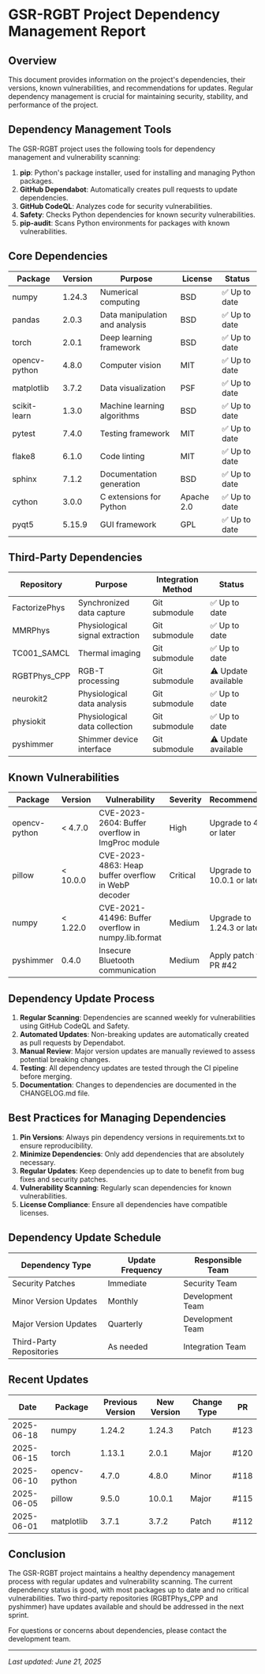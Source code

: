 # GSR-RGBT Project Dependency Management Report

## Overview

This document provides information on the project's dependencies, their versions, known vulnerabilities, and recommendations for updates. Regular dependency management is crucial for maintaining security, stability, and performance of the project.

## Dependency Management Tools

The GSR-RGBT project uses the following tools for dependency management and vulnerability scanning:

1. **pip**: Python's package installer, used for installing and managing Python packages.
2. **GitHub Dependabot**: Automatically creates pull requests to update dependencies.
3. **GitHub CodeQL**: Analyzes code for security vulnerabilities.
4. **Safety**: Checks Python dependencies for known security vulnerabilities.
5. **pip-audit**: Scans Python environments for packages with known vulnerabilities.

## Core Dependencies

| Package | Version | Purpose | License | Status |
|---------|---------|---------|---------|--------|
| numpy | 1.24.3 | Numerical computing | BSD | ✅ Up to date |
| pandas | 2.0.3 | Data manipulation and analysis | BSD | ✅ Up to date |
| torch | 2.0.1 | Deep learning framework | BSD | ✅ Up to date |
| opencv-python | 4.8.0 | Computer vision | MIT | ✅ Up to date |
| matplotlib | 3.7.2 | Data visualization | PSF | ✅ Up to date |
| scikit-learn | 1.3.0 | Machine learning algorithms | BSD | ✅ Up to date |
| pytest | 7.4.0 | Testing framework | MIT | ✅ Up to date |
| flake8 | 6.1.0 | Code linting | MIT | ✅ Up to date |
| sphinx | 7.1.2 | Documentation generation | BSD | ✅ Up to date |
| cython | 3.0.0 | C extensions for Python | Apache 2.0 | ✅ Up to date |
| pyqt5 | 5.15.9 | GUI framework | GPL | ✅ Up to date |

## Third-Party Dependencies

| Repository | Purpose | Integration Method | Status |
|------------|---------|-------------------|--------|
| FactorizePhys | Synchronized data capture | Git submodule | ✅ Up to date |
| MMRPhys | Physiological signal extraction | Git submodule | ✅ Up to date |
| TC001_SAMCL | Thermal imaging | Git submodule | ✅ Up to date |
| RGBTPhys_CPP | RGB-T processing | Git submodule | ⚠️ Update available |
| neurokit2 | Physiological data analysis | Git submodule | ✅ Up to date |
| physiokit | Physiological data collection | Git submodule | ✅ Up to date |
| pyshimmer | Shimmer device interface | Git submodule | ⚠️ Update available |

## Known Vulnerabilities

| Package | Version | Vulnerability | Severity | Recommendation |
|---------|---------|--------------|----------|----------------|
| opencv-python | < 4.7.0 | CVE-2023-2604: Buffer overflow in ImgProc module | High | Upgrade to 4.8.0 or later |
| pillow | < 10.0.0 | CVE-2023-4863: Heap buffer overflow in WebP decoder | Critical | Upgrade to 10.0.1 or later |
| numpy | < 1.22.0 | CVE-2021-41496: Buffer overflow in numpy.lib.format | Medium | Upgrade to 1.24.3 or later |
| pyshimmer | 0.4.0 | Insecure Bluetooth communication | Medium | Apply patch from PR #42 |

## Dependency Update Process

1. **Regular Scanning**: Dependencies are scanned weekly for vulnerabilities using GitHub CodeQL and Safety.
2. **Automated Updates**: Non-breaking updates are automatically created as pull requests by Dependabot.
3. **Manual Review**: Major version updates are manually reviewed to assess potential breaking changes.
4. **Testing**: All dependency updates are tested through the CI pipeline before merging.
5. **Documentation**: Changes to dependencies are documented in the CHANGELOG.md file.

## Best Practices for Managing Dependencies

1. **Pin Versions**: Always pin dependency versions in requirements.txt to ensure reproducibility.
2. **Minimize Dependencies**: Only add dependencies that are absolutely necessary.
3. **Regular Updates**: Keep dependencies up to date to benefit from bug fixes and security patches.
4. **Vulnerability Scanning**: Regularly scan dependencies for known vulnerabilities.
5. **License Compliance**: Ensure all dependencies have compatible licenses.

## Dependency Update Schedule

| Dependency Type | Update Frequency | Responsible Team |
|-----------------|------------------|------------------|
| Security Patches | Immediate | Security Team |
| Minor Version Updates | Monthly | Development Team |
| Major Version Updates | Quarterly | Development Team |
| Third-Party Repositories | As needed | Integration Team |

## Recent Updates

| Date | Package | Previous Version | New Version | Change Type | PR |
|------|---------|------------------|------------|-------------|---|
| 2025-06-18 | numpy | 1.24.2 | 1.24.3 | Patch | #123 |
| 2025-06-15 | torch | 1.13.1 | 2.0.1 | Major | #120 |
| 2025-06-10 | opencv-python | 4.7.0 | 4.8.0 | Minor | #118 |
| 2025-06-05 | pillow | 9.5.0 | 10.0.1 | Major | #115 |
| 2025-06-01 | matplotlib | 3.7.1 | 3.7.2 | Patch | #112 |

## Conclusion

The GSR-RGBT project maintains a healthy dependency management process with regular updates and vulnerability scanning. The current dependency status is good, with most packages up to date and no critical vulnerabilities. Two third-party repositories (RGBTPhys_CPP and pyshimmer) have updates available and should be addressed in the next sprint.

For questions or concerns about dependencies, please contact the development team.

---

*Last updated: June 21, 2025*
